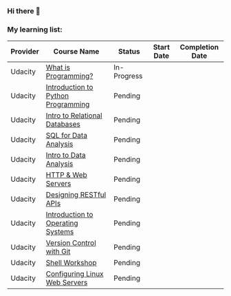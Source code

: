 ### Hi there 👋 

<!--
**PHarini1302/PHarini1302** is a ✨ _special_ ✨ repository because its `README.md` (this file) appears on your GitHub profile.

Here are some ideas to get you started:

- 🔭 I’m currently working on ...
- 🌱 I’m currently learning ...
- 👯 I’m looking to collaborate on ...
- 🤔 I’m looking for help with ...
- 💬 Ask me about ...
- 📫 How to reach me: ...
- 😄 Pronouns: ...
- ⚡ Fun fact: ...
-->


### My learning list:

| Provider | Course Name | Status | Start Date | Completion Date |
| ------ | ------ | ------ | ------ | ------ |
| Udacity | [What is Programming?](https://www.udacity.com/course/what-is-programming--ud994) | In-Progress | | |
| Udacity | [Introduction to Python Programming](https://www.udacity.com/course/introduction-to-python--ud1110) | Pending | | |
| Udacity | [Intro to Relational Databases](https://www.udacity.com/course/intro-to-relational-databases--ud197) | Pending | | |
| Udacity | [SQL for Data Analysis](https://www.udacity.com/course/sql-for-data-analysis--ud198) | Pending | | |
| Udacity | [Intro to Data Analysis](https://www.udacity.com/course/intro-to-data-analysis--ud170)| Pending | | |
| Udacity | [HTTP & Web Servers](https://www.udacity.com/course/http-web-servers--ud303)| Pending | | |
| Udacity | [Designing RESTful APIs](https://www.udacity.com/course/designing-restful-apis--ud388)| Pending | | |
| Udacity | [Introduction to Operating Systems](https://www.udacity.com/course/introduction-to-operating-systems--ud923) | Pending | | |
| Udacity | [Version Control with Git](https://www.udacity.com/course/version-control-with-git--ud123) | Pending | | |
| Udacity | [Shell Workshop](https://www.udacity.com/course/shell-workshop--ud206) | Pending | | |
| Udacity | [Configuring Linux Web Servers](https://www.udacity.com/course/configuring-linux-web-servers--ud299) | Pending | | |
